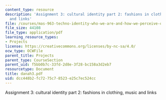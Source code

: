 ```yaml
---
content_type: resource
description: 'Assignment 3: cultural identity part 2: fashions in clothing, music
  and links'
file: /courses/mas-963-techno-identity-who-we-are-and-how-we-perceive-ourselves-and-others-spring-2002/dcc448b2fc7275c78523e25c7ec524cc_danah3.pdf
file_size: 44108
file_type: application/pdf
learning_resource_types:
- Projects
license: https://creativecommons.org/licenses/by-nc-sa/4.0/
ocw_type: OCWFile
parent_title: Projects
parent_type: CourseSection
parent_uid: f5bb0b7c-33fd-2d8e-3f28-bc158a3d2eb7
resourcetype: Document
title: danah3.pdf
uid: dcc448b2-fc72-75c7-8523-e25c7ec524cc
---
```

Assignment 3: cultural identity part 2: fashions in clothing, music and links